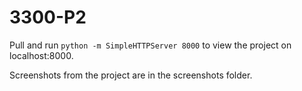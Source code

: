 # 3300-P2
Pull and run <code>python -m SimpleHTTPServer 8000</code> to view the project on localhost:8000. 

Screenshots from the project are in the screenshots folder. 
